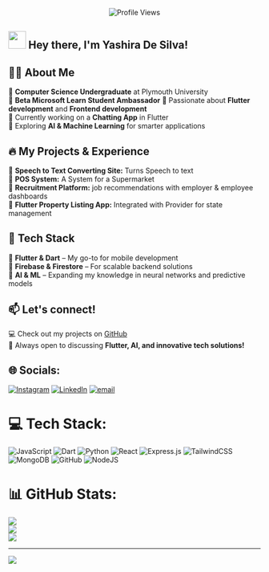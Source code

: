 <p align = "center">
	<img src = "https://komarev.com/ghpvc/?username=Yashira-De-Silva&style=plastic&color=blueviolet" alt = "Profile Views"/>
</p>

## <img src="https://media.giphy.com/media/hvRJCLFzcasrR4ia7z/giphy.gif" width="35"> Hey there, I'm Yashira De Silva! 

## 👨‍💻 About Me
🔹 **Computer Science Undergraduate** at Plymouth University  
🔹 **Beta Microsoft Learn Student Ambassador**
🔹 Passionate about **Flutter development** and **Frontend development**  
🔹 Currently working on a **Chatting App** in Flutter  
🔹 Exploring **AI & Machine Learning** for smarter applications  

## 🔥 My Projects & Experience
🌟 **Speech to Text Converting Site:**  Turns Speech to text <br>
🌟 **POS System:**  A System for a Supermarket<br>
🌟 **Recruitment Platform:**  job recommendations with employer & employee dashboards   <br>
📱 **Flutter Property Listing App:** Integrated with Provider for state management  

## 🚀 Tech Stack
🔹 **Flutter & Dart** – My go-to for mobile development  
🔹 **Firebase & Firestore** – For scalable backend solutions  
🔹 **AI & ML** – Expanding my knowledge in neural networks and predictive models  

## 📫 Let's connect!
💻 Check out my projects on [GitHub](https://github.com/Yashira-De-Silva)  
💬 Always open to discussing **Flutter, AI, and innovative tech solutions!**  


## 🌐 Socials:
[![Instagram](https://img.shields.io/badge/Instagram-%23E4405F.svg?logo=Instagram&logoColor=white)](https://instagram.com/mr_nawodhs) [![LinkedIn](https://img.shields.io/badge/LinkedIn-%230077B5.svg?logo=linkedin&logoColor=white)](https://www.linkedin.com/in/yashira-de-silva-7299062b4?utm_source=share&utm_campaign=share_via&utm_content=profile&utm_medium=ios_app) [![email](https://img.shields.io/badge/Email-D14836?logo=gmail&logoColor=white)](mailto:yashiradesilva@gmail.com) 

# 💻 Tech Stack:
![JavaScript](https://img.shields.io/badge/javascript-%23323330.svg?style=for-the-badge&logo=javascript&logoColor=%23F7DF1E) ![Dart](https://img.shields.io/badge/dart-%230175C2.svg?style=for-the-badge&logo=dart&logoColor=white) ![Python](https://img.shields.io/badge/python-3670A0?style=for-the-badge&logo=python&logoColor=ffdd54) ![React](https://img.shields.io/badge/react-%2320232a.svg?style=for-the-badge&logo=react&logoColor=%2361DAFB) ![Express.js](https://img.shields.io/badge/express.js-%23404d59.svg?style=for-the-badge&logo=express&logoColor=%2361DAFB) ![TailwindCSS](https://img.shields.io/badge/tailwindcss-%2338B2AC.svg?style=for-the-badge&logo=tailwind-css&logoColor=white) ![MongoDB](https://img.shields.io/badge/MongoDB-%234ea94b.svg?style=for-the-badge&logo=mongodb&logoColor=white) ![GitHub](https://img.shields.io/badge/github-%23121011.svg?style=for-the-badge&logo=github&logoColor=white) ![NodeJS](https://img.shields.io/badge/node.js-6DA55F?style=for-the-badge&logo=node.js&logoColor=white)
# 📊 GitHub Stats:
![](https://github-readme-stats.vercel.app/api?username=Yashira-De-Silva&theme=dark&hide_border=false&include_all_commits=true&count_private=false)<br/>
![](https://nirzak-streak-stats.vercel.app/?user=Yashira-De-Silva&theme=dark&hide_border=false)<br/>
![](https://github-readme-stats.vercel.app/api/top-langs/?username=Yashira-De-Silva&theme=dark&hide_border=false&include_all_commits=true&count_private=false&layout=compact)

---
[![](https://visitcount.itsvg.in/api?id=Yashira-De-Silva&icon=0&color=1)](https://visitcount.itsvg.in)

<!-- Proudly created with GPRM ( https://gprm.itsvg.in ) -->
